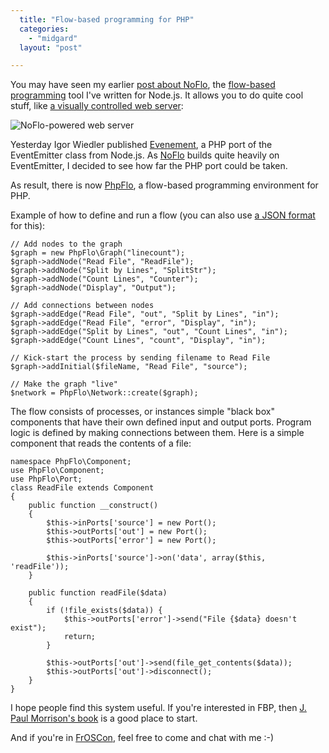 ```yaml
---
  title: "Flow-based programming for PHP"
  categories: 
    - "midgard"
  layout: "post"

---
```

You may have seen my earlier [post about NoFlo](http://bergie.iki.fi/blog/desktop_summit_flow-based_programming/), the [flow-based programming](http://en.wikipedia.org/wiki/Flow-based_programming) tool I've written for Node.js. It allows you to do quite cool stuff, like [a visually controlled web server](http://universalruntime.tumblr.com/post/8998693776/node-js-powered-web-server-written-with-the-noflo):

![NoFlo-powered web server](https://s3.eu-central-1.amazonaws.com/bergie-iki-fi/tumblr_lq12x0Sf481qies3uo1_500.png)

Yesterday Igor Wiedler published [Evenement](https://github.com/igorw/Evenement), a PHP port of the EventEmitter class from Node.js. As [NoFlo](https://github.com/bergie/noflo) builds quite heavily on EventEmitter, I decided to see how far the PHP port could be taken.

As result, there is now [PhpFlo](https://github.com/bergie/phpflo), a flow-based programming environment for PHP.

Example of how to define and run a flow (you can also use [a JSON format](https://github.com/bergie/phpflo/blob/master/examples/linecount/count.json) for this):

    // Add nodes to the graph
    $graph = new PhpFlo\Graph("linecount");
    $graph->addNode("Read File", "ReadFile");
    $graph->addNode("Split by Lines", "SplitStr");
    $graph->addNode("Count Lines", "Counter");
    $graph->addNode("Display", "Output");

    // Add connections between nodes
    $graph->addEdge("Read File", "out", "Split by Lines", "in");
    $graph->addEdge("Read File", "error", "Display", "in");
    $graph->addEdge("Split by Lines", "out", "Count Lines", "in");
    $graph->addEdge("Count Lines", "count", "Display", "in");

    // Kick-start the process by sending filename to Read File
    $graph->addInitial($fileName, "Read File", "source");

    // Make the graph "live"
    $network = PhpFlo\Network::create($graph);

The flow consists of processes, or instances simple "black box" components that have their own defined input and output ports. Program logic is defined by making connections between them. Here is a simple component that reads the contents of a file:

    namespace PhpFlo\Component;
    use PhpFlo\Component;
    use PhpFlo\Port;
    class ReadFile extends Component
    {
        public function __construct()
        {
            $this->inPorts['source'] = new Port();
            $this->outPorts['out'] = new Port();
            $this->outPorts['error'] = new Port();

            $this->inPorts['source']->on('data', array($this, 'readFile'));
        }

        public function readFile($data)
        {
            if (!file_exists($data)) {
                $this->outPorts['error']->send("File {$data} doesn't exist");
                return;
            }

            $this->outPorts['out']->send(file_get_contents($data));
            $this->outPorts['out']->disconnect();
        }
    }

I hope people find this system useful. If you're interested in FBP, then [J. Paul Morrison's book](http://www.jpaulmorrison.com/fbp/#More) is a good place to start.

And if you're in [FrOSCon](http://froscon.de/), feel free to come and chat with me :-)
